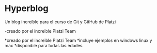 # Hyperblog
Un blog increíble para el curso de Git y GitHub de Platzi

-creado por el increible Platzi Team

*creado por el increible Platzi Team
*incluye ejemplos en windows linux y mac
*disponible para todas las edades
